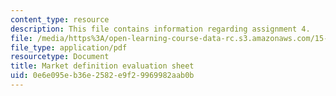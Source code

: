 ```yaml
---
content_type: resource
description: This file contains information regarding assignment 4.
file: /media/https%3A/open-learning-course-data-rc.s3.amazonaws.com/15-390-new-enterprises-spring-2013/0e6e095eb36e2582e9f29969982aab0b_MIT15_390S13_assgn4sheet.pdf
file_type: application/pdf
resourcetype: Document
title: Market definition evaluation sheet
uid: 0e6e095e-b36e-2582-e9f2-9969982aab0b
---
```

